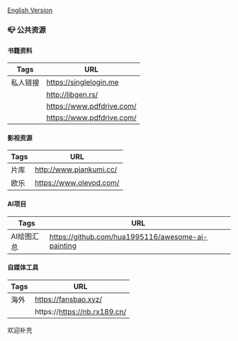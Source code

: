 [English Version](README_EN.md)

### 📪 公共资源

#### 书籍资料
|Tags   |URL    |
|----------|------------------------|
|私人链接   |https://singlelogin.me  |
|          |http://libgen.rs/       |
|          |https://www.pdfdrive.com/|
|          |https://www.pdfdrive.com/|

#### 影视资源
|Tags   |URL    |
|----------|------------------------|
|片库      |http://www.piankumi.cc/ |
|欧乐      |https://www.olevod.com/ |

#### AI项目
|Tags  |URL    |
|----------|------------------------|
|AI绘图汇总|https://github.com/hua1995116/awesome-ai-painting|

#### 自媒体工具
|Tags  |URL    |
|----------|------------------------|
|海外  |https://fansbao.xyz/|
|      |https://https://nb.rx189.cn/|

欢迎补充

